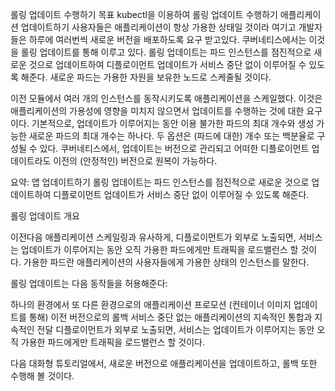 롤링 업데이트 수행하기
목표
kubectl을 이용하여 롤링 업데이트 수행하기
애플리케이션 업데이트하기
사용자들은 애플리케이션이 항상 가용한 상태일 것이라 여기고 개발자들은 하루에 여러번씩 새로운 버전을 배포하도록 요구 받고있다. 쿠버네티스에서는 이것을 롤링 업데이트를 통해 이루고 있다. 롤링 업데이트는 파드 인스턴스를 점진적으로 새로운 것으로 업데이트하여 디플로이먼트 업데이트가 서비스 중단 없이 이루어질 수 있도록 해준다. 새로운 파드는 가용한 자원을 보유한 노드로 스케줄될 것이다.

이전 모듈에서 여러 개의 인스턴스를 동작시키도록 애플리케이션을 스케일했다. 이것은 애플리케이션의 가용성에 영향을 미치지 않으면서 업데이트를 수행하는 것에 대한 요구이다. 기본적으로, 업데이트가 이루어지는 동안 이용 불가한 파드의 최대 개수와 생성 가능한 새로운 파드의 최대 개수는 하나다. 두 옵션은 (파드에 대한) 개수 또는 백분율로 구성될 수 있다. 쿠버네티스에서, 업데이트는 버전으로 관리되고 어떠한 디플로이먼트 업데이트라도 이전의 (안정적인) 버전으로 원복이 가능하다.

요약:
앱 업데이트하기
롤링 업데이트는 파드 인스턴스를 점진적으로 새로운 것으로 업데이트하여 디플로이먼트 업데이트가 서비스 중단 없이 이루어질 수 있도록 해준다.


롤링 업데이트 개요
   
이전다음
애플리케이션 스케일링과 유사하게, 디플로이먼트가 외부로 노출되면, 서비스는 업데이트가 이루어지는 동안 오직 가용한 파드에게만 트래픽을 로드밸런스 할 것이다. 가용한 파드란 애플리케이션의 사용자들에게 가용한 상태의 인스턴스를 말한다.

롤링 업데이트는 다음 동작들을 허용해준다:

하나의 환경에서 또 다른 환경으로의 애플리케이션 프로모션 (컨테이너 이미지 업데이트를 통해)
이전 버전으로의 롤백
서비스 중단 없는 애플리케이션의 지속적인 통합과 지속적인 전달
디플로이먼트가 외부로 노출되면, 서비스는 업데이트가 이루어지는 동안 오직 가용한 파드에게만 트래픽을 로드밸런스 할 것이다.


다음 대화형 튜토리얼에서, 새로운 버전으로 애플리케이션을 업데이트하고, 롤백 또한 수행해 볼 것이다.